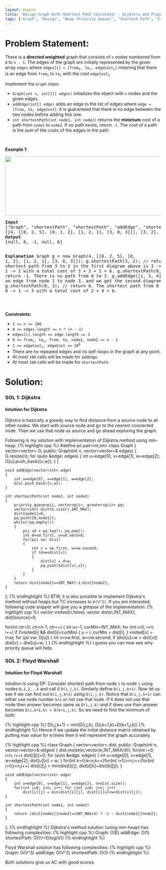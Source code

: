 ```yaml
---
layout: mypost
title: "Design Graph With Shortest Path Calculator - Dijkstra and Floyd-Warshall both solutions with intuition"
tags: ["Graph", "Design", "Heap (Priority Queue)", "Shortest Path", "C++", "Hard"]
---
```

# Problem Statement:
<p>There is a <strong>directed weighted</strong> graph that consists of <code>n</code> nodes numbered from <code>0</code> to <code>n - 1</code>. The edges of the graph are initially represented by the given array <code>edges</code> where <code>edges[i] = [from<sub>i</sub>, to<sub>i</sub>, edgeCost<sub>i</sub>]</code> meaning that there is an edge from <code>from<sub>i</sub></code> to <code>to<sub>i</sub></code> with the cost <code>edgeCost<sub>i</sub></code>.</p>

<p>Implement the <code>Graph</code> class:</p>

<ul>
	<li><code>Graph(int n, int[][] edges)</code> initializes the object with <code>n</code> nodes and the given edges.</li>
	<li><code>addEdge(int[] edge)</code> adds an edge to the list of edges where <code>edge = [from, to, edgeCost]</code>. It is guaranteed that there is no edge between the two nodes before adding this one.</li>
	<li><code>int shortestPath(int node1, int node2)</code> returns the <strong>minimum</strong> cost of a path from <code>node1</code> to <code>node2</code>. If no path exists, return <code>-1</code>. The cost of a path is the sum of the costs of the edges in the path.</li>
</ul>

<p>&nbsp;</p>
<p><strong class="example">Example 1:</strong></p>
<img alt="" src="https://assets.leetcode.com/uploads/2023/01/11/graph3drawio-2.png" style="width: 621px; height: 191px;" />
<pre>
<strong>Input</strong>
[&quot;Graph&quot;, &quot;shortestPath&quot;, &quot;shortestPath&quot;, &quot;addEdge&quot;, &quot;shortestPath&quot;]
[[4, [[0, 2, 5], [0, 1, 2], [1, 2, 1], [3, 0, 3]]], [3, 2], [0, 3], [[1, 3, 4]], [0, 3]]
<strong>Output</strong>
[null, 6, -1, null, 6]

<strong>Explanation</strong>
Graph g = new Graph(4, [[0, 2, 5], [0, 1, 2], [1, 2, 1], [3, 0, 3]]);
g.shortestPath(3, 2); // return 6. The shortest path from 3 to 2 in the first diagram above is 3 -&gt; 0 -&gt; 1 -&gt; 2 with a total cost of 3 + 2 + 1 = 6.
g.shortestPath(0, 3); // return -1. There is no path from 0 to 3.
g.addEdge([1, 3, 4]); // We add an edge from node 1 to node 3, and we get the second diagram above.
g.shortestPath(0, 3); // return 6. The shortest path from 0 to 3 now is 0 -&gt; 1 -&gt; 3 with a total cost of 2 + 4 = 6.
</pre>

<p>&nbsp;</p>
<p><strong>Constraints:</strong></p>

<ul>
	<li><code>1 &lt;= n &lt;= 100</code></li>
	<li><code>0 &lt;= edges.length &lt;= n * (n - 1)</code></li>
	<li><code>edges[i].length == edge.length == 3</code></li>
	<li><code>0 &lt;= from<sub>i</sub>, to<sub>i</sub>, from, to, node1, node2 &lt;= n - 1</code></li>
	<li><code>1 &lt;= edgeCost<sub>i</sub>, edgeCost &lt;= 10<sup>6</sup></code></li>
	<li>There are no repeated edges and no self-loops in the graph at any point.</li>
	<li>At most <code>100</code> calls will be made for <code>addEdge</code>.</li>
	<li>At most <code>100</code> calls will be made for <code>shortestPath</code>.</li>
</ul>

# Solution:
### SOL 1: Dijkstra

#### Intuition for Dijkstra
Dijkstra is basically a greedy way to find distance from a source node to all other nodes. We start with source node and go to the nearest connected node. Then we use that node as source and go ahead exploring the graph.

Following is my solution with implementation of Dijkstra method using min-heap.
 {% highlight cpp %} 
#define pii pair<int,int>
class Graph 
{
    vector<vector<pii>> G;
public:
    Graph(int n, vector<vector<int>>& edges) 
    {
        G.resize(n);
        for (auto &edge: edges)
        {
            int u=edge[0], v=edge[1], w=edge[2];
            G[u].push_back({v,w});
        }
    }
    
    void addEdge(vector<int> edge) 
    {
        int u=edge[0], v=edge[1], w=edge[2];
        G[u].push_back({v,w});        
    }
    
    int shortestPath(int node1, int node2) 
    {
        priority_queue<pii, vector<pii>, greater<pii>> pq;
        vector<int> dist(G.size(),INT_MAX);
        dist[node1]=0;
        pq.push({0,node1});
        while(!pq.empty())
        {
            pii ud = pq.top(); pq.pop();
            int d=ud.first, u=ud.second;
            for(pii vw: G[u])
            {
                int v = vw.first, w=vw.second;
                if (d+w<dist[v])
                {
                    dist[v] = d+w;
                    pq.push({dist[v],v});
                }
            }
        }
        return dist[node2]==INT_MAX?-1:dist[node2];
    }
};
 {% endhighlight %}
BTW, it is also possible to implement Dijkstra's method without heaps but TC increases to `O(V^2)`. If you are interested, following code snippet will give you a glimpse of the implementation:
 {% highlight cpp %} 
vector<bool> visited(n,false);
vector<int> dist(n,INT_MAX);
dist[source]=0;

for(int ctr=0; ctr<n-1; ctr++)
{
    int u=-1, curMin=INT_MAX;
    for (int i=0; i<n; i++) if (!visited[i] && dist[i]<curMin)
    {
        u = i;
        curMin = dist[i];
    }
    visited[u] = true;
    for (pii vw: G[u])
    {
        int v=vw.first, w=vw.second;
        if (dist[u]+w < dist[v]) dist[v] = dist[u]+w;
    }
}
 {% endhighlight %}
I guess you can now see why priority queue will help.


### SOL 2: Floyd Warshall

#### Intuition for Floyd Warshall
Intuition is using DP. Consider shortest path from node `i` to node `j` using nodes `0,1,2,..k` and call it `D(i,j,k)`. Similarly define `D(i,j,k+1)`. Now let us see if we can find out `D(i,j,k+1)` using `D(i,j,k)`. Notice that `D(i,j,k+1)` can either use node number `k+1` or not use that node. If it does not use that node then answer becomes same as `D(i,j,k)` and if does use then answer becomes `D(i,k+1,k) + D(k+1,j,k)`. So we need to find the minimum of both:

 {% highlight cpp %} 
D(i,j,k+1) = min(D(i,j,k), D(i,k+1,k)+D(k+1,j,k))
 {% endhighlight %}
Hence if we update the initial distance matrix obtained by putting max value for `N` times then it will represent the graph accurately.

 {% highlight cpp %} 
class Graph 
{
    vector<vector<int>> dist;
public:
    Graph(int n, vector<vector<int>>& edges) 
    {
        dist.resize(n,vector<int>(n,INT_MAX/4));
        for(int i=0; i<n; i++) dist[i][i]=0;
        for (auto &edge: edges)
        {
            int u=edge[0], v=edge[1], w=edge[2];
            dist[u][v] = w;
        }
        for(int k=0;k<n;k++)for(int i=0;i<n;i++)for(int j=0;j<n;j++)
            dist[i][j] = min(dist[i][j], dist[i][k]+dist[k][j]);
    }
    
    void addEdge(vector<int> edge) 
    {
        int u=edge[0], v=edge[1], w=edge[2], n=dist.size();
        for(int i=0; i<n; i++) for (int j=0; j<n; j++)
            dist[i][j] = min(dist[i][j], dist[i][u]+w+dist[v][j]);
    }
    
    int shortestPath(int node1, int node2) 
    {
        return (dist[node1][node2]==INT_MAX/4) ? -1 : dist[node1][node2];   
    }
};
 {% endhighlight %}
Dijkstra's method solution (using min-heap) has following complexities:
 {% highlight cpp %} 
Graph: O(E)
addEdge: O(1)
shortestPath: O((V+E)log(V))
 {% endhighlight %}

Floyd Warshall solution has following complexities:
 {% highlight cpp %} 
Graph: O(V^3)
addEdge: O(V^2)
shortestPath: O(1)
 {% endhighlight %}

Both solutions give us AC with good scores.